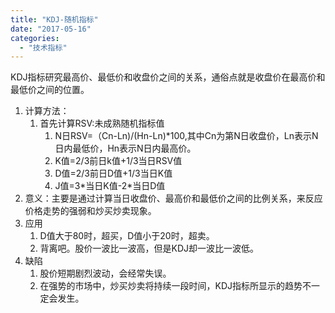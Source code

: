 ```yaml
---
title: "KDJ-随机指标"
date: "2017-05-16"
categories: 
  - "技术指标"
---
```


KDJ指标研究最高价、最低价和收盘价之间的关系，通俗点就是收盘价在最高价和最低价之间的位置。

1. 计算方法：
    1. 首先计算RSV:未成熟随机指标值
        1. N日RSV=（Cn-Ln)/(Hn-Ln)\*100,其中Cn为第N日收盘价，Ln表示N日内最低价，Hn表示N日内最高价。
        2. K值=2/3前日k值+1/3当日RSV值
        3. D值=2/3前日D值+1/3当日K值
        4. J值=3\*当日K值-2\*当日D值
2. 意义：主要是通过计算当日收盘价、最高价和最低价之间的比例关系，来反应价格走势的强弱和炒买炒卖现象。
3. 应用
    1. D值大于80时，超买，D值小于20时，超卖。
    2. 背离吧。股价一波比一波高，但是KDJ却一波比一波低。
4. 缺陷
    1. 股价短期剧烈波动，会经常失误。
    2. 在强势的市场中，炒买炒卖将持续一段时间，KDJ指标所显示的趋势不一定会发生。
